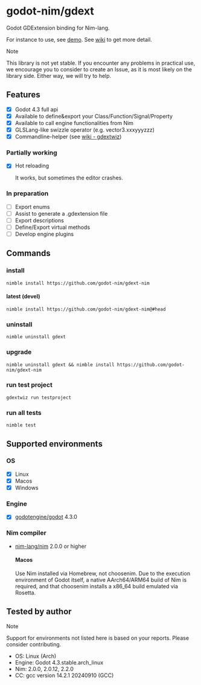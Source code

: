 # godot-nim/gdext

Godot GDExtension binding for Nim-lang.

For instance to use, see [demo][1].
See [wiki][2] to get more detail.

> [!NOTE]
> This library is not yet stable. If you encounter any problems in practical use, we encourage you to consider to create an Issue, as it is most likely on the library side. Either way, we will try to help.

## Features

- [x] Godot 4.3 full api
- [x] Available to define&export your Class/Function/Signal/Property
- [x] Available to call engine functionalities from Nim
- [x] GLSLang-like swizzle operator (e.g. vector3.xxxyyyzzz)
- [x] Commandline-helper (see [wiki - gdextwiz][3])

### Partially working

- [x] Hot reloading

  It works, but sometimes the editor crashes.

### In preparation

- [ ] Export enums
- [ ] Assist to generate a .gdextension file
- [ ] Export descriptions
- [ ] Define/Export virtual methods
- [ ] Develop engine plugins

## Commands

### install

```
nimble install https://github.com/godot-nim/gdext-nim
```

#### latest (devel)

```
nimble install https://github.com/godot-nim/gdext-nim@#head
```

### uninstall

```
nimble uninstall gdext
```

### upgrade

```
nimble uninstall gdext && nimble install https://github.com/godot-nim/gdext-nim
```

### run test project

```
gdextwiz run testproject
```

### run all tests

```
nimble test
```


## Supported environments

### OS

- [x] Linux
- [x] Macos
- [x] Windows

### Engine

- [x] [godotengine/godot](https://github.com/godotengine/godot) 4.3.0

### Nim compiler

* [nim-lang/nim](https://github.com/nim-lang/nim) 2.0.0 or higher
  #### Macos
  Use Nim installed via Homebrew, not choosenim.
  Due to the execution environment of Godot itself, a native AArch64/ARM64 build of Nim is required, and that choosenim installs a x86_64 build emulated via Rosetta.

## Tested by author

> [!NOTE]
> Support for environments not listed here is based on your reports. Please consider contributing.

* OS: Linux (Arch)
* Engine: Godot 4.3.stable.arch_linux
* Nim: 2.0.0, 2.0.12, 2.2.0
* CC: gcc version 14.2.1 20240910 (GCC)

[1]: https://github.com/godot-nim/demo
[2]: https://github.com/godot-nim/gdext-nim/wiki
[3]: https://github.com/godot-nim/gdext-nim/wiki/gdextwiz
